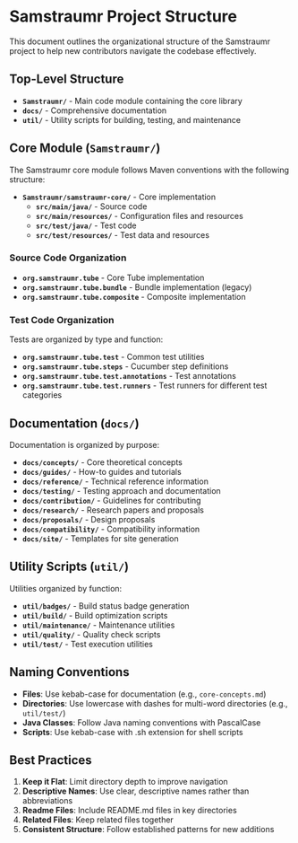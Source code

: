 # Samstraumr Project Structure

This document outlines the organizational structure of the Samstraumr project to help new contributors navigate the codebase effectively.

## Top-Level Structure

- **`Samstraumr/`** - Main code module containing the core library
- **`docs/`** - Comprehensive documentation 
- **`util/`** - Utility scripts for building, testing, and maintenance

## Core Module (`Samstraumr/`)

The Samstraumr core module follows Maven conventions with the following structure:

- **`Samstraumr/samstraumr-core/`** - Core implementation
  - **`src/main/java/`** - Source code
  - **`src/main/resources/`** - Configuration files and resources
  - **`src/test/java/`** - Test code
  - **`src/test/resources/`** - Test data and resources

### Source Code Organization

- **`org.samstraumr.tube`** - Core Tube implementation
- **`org.samstraumr.tube.bundle`** - Bundle implementation (legacy)
- **`org.samstraumr.tube.composite`** - Composite implementation

### Test Code Organization

Tests are organized by type and function:
- **`org.samstraumr.tube.test`** - Common test utilities
- **`org.samstraumr.tube.steps`** - Cucumber step definitions
- **`org.samstraumr.tube.test.annotations`** - Test annotations
- **`org.samstraumr.tube.test.runners`** - Test runners for different test categories

## Documentation (`docs/`)

Documentation is organized by purpose:

- **`docs/concepts/`** - Core theoretical concepts
- **`docs/guides/`** - How-to guides and tutorials
- **`docs/reference/`** - Technical reference information
- **`docs/testing/`** - Testing approach and documentation
- **`docs/contribution/`** - Guidelines for contributing
- **`docs/research/`** - Research papers and proposals
- **`docs/proposals/`** - Design proposals
- **`docs/compatibility/`** - Compatibility information
- **`docs/site/`** - Templates for site generation

## Utility Scripts (`util/`)

Utilities organized by function:

- **`util/badges/`** - Build status badge generation
- **`util/build/`** - Build optimization scripts
- **`util/maintenance/`** - Maintenance utilities
- **`util/quality/`** - Quality check scripts
- **`util/test/`** - Test execution utilities

## Naming Conventions

- **Files**: Use kebab-case for documentation (e.g., `core-concepts.md`)
- **Directories**: Use lowercase with dashes for multi-word directories (e.g., `util/test/`)
- **Java Classes**: Follow Java naming conventions with PascalCase
- **Scripts**: Use kebab-case with .sh extension for shell scripts

## Best Practices

1. **Keep it Flat**: Limit directory depth to improve navigation
2. **Descriptive Names**: Use clear, descriptive names rather than abbreviations
3. **Readme Files**: Include README.md files in key directories
4. **Related Files**: Keep related files together
5. **Consistent Structure**: Follow established patterns for new additions
